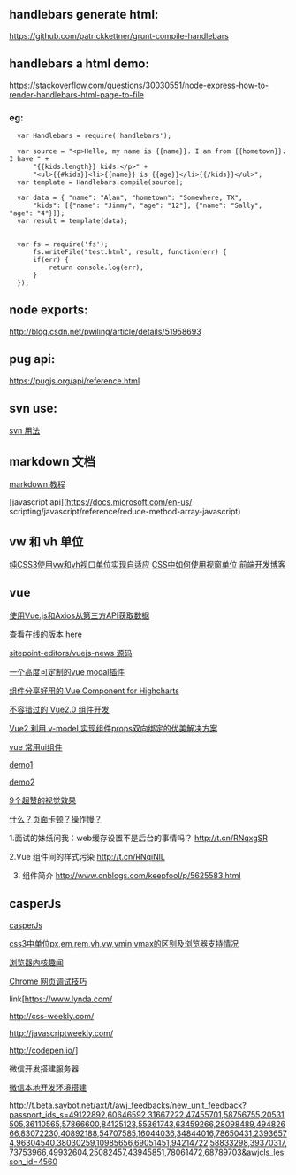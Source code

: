 ## handlebars generate html: 
 https://github.com/patrickkettner/grunt-compile-handlebars

## handlebars a html demo: 
  https://stackoverflow.com/questions/30030551/node-express-how-to-render-handlebars-html-page-to-file
  ### eg:
      var Handlebars = require('handlebars');

      var source = "<p>Hello, my name is {{name}}. I am from {{hometown}}. I have " +
          "{{kids.length}} kids:</p>" +
          "<ul>{{#kids}}<li>{{name}} is {{age}}</li>{{/kids}}</ul>";
      var template = Handlebars.compile(source);

      var data = { "name": "Alan", "hometown": "Somewhere, TX",
          "kids": [{"name": "Jimmy", "age": "12"}, {"name": "Sally", "age": "4"}]};
      var result = template(data);


      var fs = require('fs');
          fs.writeFile("test.html", result, function(err) {
          if(err) {
              return console.log(err);
          }
      });
## node exports:
  http://blog.csdn.net/pwiling/article/details/51958693 
## pug api:
  https://pugjs.org/api/reference.html
## svn use:

  [svn 用法](https://www.codelast.com/%E5%8E%9F%E5%88%9B-linux%E5%91%BD%E4%BB%A4%E8%A1%8C%E4%B8%8B%E4%BD%BF%E7%94%A8svn%E5%92%8Cgit%E7%9A%84%E4%B8%80%E4%BA%9B%E7%94%A8%E6%B3%95%E6%80%BB%E7%BB%93/)

## markdown 文档

  [markdown 教程](http://www.jianshu.com/p/1e402922ee32/)

  [javascript api](https://docs.microsoft.com/en-us/
  scripting/javascript/reference/reduce-method-array-javascript)

## vw 和 vh 单位
[纯CSS3使用vw和vh视口单位实现自适应](http://caibaojian.com/vw-vh.html)
[CSS中如何使用视窗单位](https://www.w3cplus.com/css/simplify-your-stylesheets-with-the-magical-css-viewport-units.html)
[前端开发博客](http://caibaojian.com/fe-daily-20170823.html)
## vue

[使用Vue.js和Axios从第三方API获取数据](http://caibaojian.com/fetching-data-with-vue-js.html)

[查看在线的版本 here](http://vuejs-news.herokuapp.com/)

[sitepoint-editors/vuejs-news 源码](https://github.com/sitepoint-editors/vuejs-news/blob/master/index.html)

[一个高度可定制的vue modal插件](https://github.com/shaodahong/dahong/issues/10)

[组件分享好用的 Vue Component for Highcharts](https://juejin.im/entry/58f9c515570c350058cc10e8?utm_medium=hao.caibaojian.com&utm_source=hao.caibaojian.com)

[不容错过的 Vue2.0 组件开发](http://hao.caibaojian.com/29008.html)

[Vue2 利用 v-model 实现组件props双向绑定的优美解决方案](https://segmentfault.com/a/1190000008662112)

[vue 常用ui组件](http://blog.csdn.net/zgrkaka/article/details/53897202)

[demo1](https://github.com/xiaotuni/vue2-demo)

[demo2](https://github.com/halfrost/vue-objccn)

[9个超赞的视觉效果](http://www.zcfy.cc/article/html-css-and-javascript-10-awesome-codepens-to-inspire-you-4101.html?t=new)

[什么？页面卡顿？操作慢？](https://juejin.im/entry/59a67ef06fb9a024903aba71?utm_source=weixinqun&utm_medium=fe)

1.面试的妹纸问我：web缓存设置不是后台的事情吗？
http://t.cn/RNqxgSR

2.Vue 组件间的样式污染
http://t.cn/RNqiNlL

3. 组件简介
  http://www.cnblogs.com/keepfool/p/5625583.html

## casperJs

[casperJs](http://casperjs.org/)

[ css3中单位px,em,rem,vh,vw,vmin,vmax的区别及浏览器支持情况](http://blog.csdn.net/jyy_12/article/details/42557241)

[浏览器内核趣闻](http://www.jianshu.com/p/94abc5f88e11)

[Chrome 网页调试技巧](http://www.jianshu.com/p/2a3e3f0b562b)

link[https://www.lynda.com/

http://css-weekly.com/

http://javascriptweekly.com/

http://codepen.io/]

微信开发搭建服务器  

[微信本地开发环境搭建](http://www.jianshu.com/p/3dea103e9579)

http://t.beta.saybot.net/axt/t/awj_feedbacks/new_unit_feedback?passport_ids_s=49122892,60646592,31667222,47455701,58756755,20531505,36110565,57866600,84125123,55361743,63459266,28098489,49482666,83072230,40892188,54707585,16044036,34844016,78650431,23936574,96304540,38030259,10985656,69051451,94214722,58833298,39370317,73753966,49932604,25082457,43945851,78061472,68789703&awjcls_lesson_id=4560


